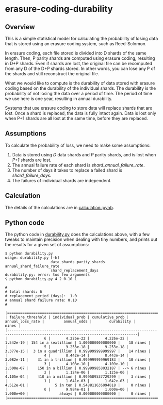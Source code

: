 # erasure-coding-durability

## Overview

This is a simple statistical model for calculating the probability of losing
data that is stored using an erasure coding system, such as Reed-Solomon.

In erasure coding, each file stored is divided into D shards of the same length.
Then, P parity shards are computed using erasure coding, resulting in D+P shards.
Even if shards are lost, the original file can be recomputed from any D of the
D+P shards stored.  In other words, you can lose any P of the shards and still 
reconstruct the original file.

What we would like to compute is the durability of data stored with erasure coding
based on the durability of the individual shards.
The durability is the probability of not losing the data over a period of time.
The period of time we use here is one year, resulting in annual durability.
  
Systems that use erasure coding to store data will replace shards that are lost.
Once a shard is replaced, the data is fully intact again.  Data is lost only when
P+1 shards are all lost at the same time, before they are replaced.

## Assumptions

To calculate the probability of loss, we need to make some assumptions:

1. Data is stored using *D* data shards and *P* parity shards, and is lost when *P+1* shards are lost.
1. The annual failure rate of each shard is *shard_annual_failure_rate*.
1. The number of days it takes to replace a failed shard is *shard_failure_days*.
1. The failures of individual shards are independent.

## Calculation

The details of the calculations are in [calculation.ipynb](https://github.com/Backblaze/erasure-coding-durability/blob/master/calculation.ipynb).

## Python code

The python code in 
[durability.py](https://github.com/Backblaze/erasure-coding-durability/blob/master/durability.py)
does the calculations above, with a few tweaks
to maintain precision when dealing with tiny numbers, and prints out the results
for a given set of assumptions:

```
$ python durability.py
usage: durability.py [-h]
                     data_shards parity_shards annual_shard_failure_rate
                     shard_replacement_days
durability.py: error: too few arguments
$ python durability.py 4 2 0.10 1

#
# total shards: 6
# replacement period (days):  1.0
# annual shard failure rate: 0.10
#

|==================================================================================================================================|
| failure_threshold | individual_prob | cumulative_prob | annual_loss_rate |         annual_odds |        durability |       nines | 
|----------------------------------------------------------------------------------------------------------------------------------|
|                 6 |       4.226e-22 |       4.226e-22 |        1.542e-19 | 154 in a sextillion | 1.000000000000000 |    18 nines | 
|                 5 |       9.253e-18 |       9.253e-18 |        3.377e-15 |  3 in a quadrillion | 0.999999999999997 |    14 nines | 
|                 4 |       8.442e-14 |       8.443e-14 |        3.082e-11 |    31 in a trillion | 0.999999999969183 |    10 nines | 
|                 3 |       4.108e-10 |       4.109e-10 |        1.500e-07 |    150 in a billion | 0.999999850032187 | --> 6 nines | 
|                 2 |       1.124e-06 |       1.125e-06 |        4.105e-04 |    410 in a million | 0.999589537729299 |     3 nines | 
|                 1 |       1.641e-03 |       1.642e-03 |        4.512e-01 |            5 in ten | 0.548811636094018 |     0 nines | 
|                 0 |       9.984e-01 |       1.000e+00 |        1.000e+00 |              always | 0.000000000000000 |     0 nines | 
|==================================================================================================================================|
```


